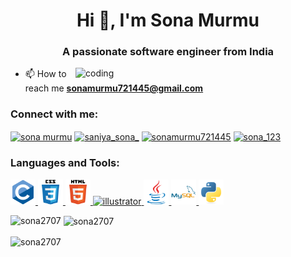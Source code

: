 <h1 align="center">Hi 👋, I'm Sona Murmu</h1>
<h3 align="center">A passionate software engineer from India</h3>
<img align ="right" alt="coding" width="400" src="https://media.tenor.com/S59bPkT0pqcAAAAC/programming.gif">

- 📫 How to reach me **sonamurmu721445@gmail.com**

<h3 align="left">Connect with me:</h3>
<p align="left">
<a href="https://linkedin.com/in/sona murmu" target="blank"><img align="center" src="https://raw.githubusercontent.com/rahuldkjain/github-profile-readme-generator/master/src/images/icons/Social/linked-in-alt.svg" alt="sona murmu" height="30" width="40" /></a>
<a href="https://instagram.com/saniya_sona_" target="blank"><img align="center" src="https://raw.githubusercontent.com/rahuldkjain/github-profile-readme-generator/master/src/images/icons/Social/instagram.svg" alt="saniya_sona_" height="30" width="40" /></a>
<a href="https://www.leetcode.com/sonamurmu721445" target="blank"><img align="center" src="https://raw.githubusercontent.com/rahuldkjain/github-profile-readme-generator/master/src/images/icons/Social/leet-code.svg" alt="sonamurmu721445" height="30" width="40" /></a>
<a href="https://auth.geeksforgeeks.org/user/sona_123" target="blank"><img align="center" src="https://raw.githubusercontent.com/rahuldkjain/github-profile-readme-generator/master/src/images/icons/Social/geeks-for-geeks.svg" alt="sona_123" height="30" width="40" /></a>
</p>

<h3 align="left">Languages and Tools:</h3>
<p align="left"> <a href="https://www.cprogramming.com/" target="_blank" rel="noreferrer"> <img src="https://raw.githubusercontent.com/devicons/devicon/master/icons/c/c-original.svg" alt="c" width="40" height="40"/> </a> <a href="https://www.w3schools.com/css/" target="_blank" rel="noreferrer"> <img src="https://raw.githubusercontent.com/devicons/devicon/master/icons/css3/css3-original-wordmark.svg" alt="css3" width="40" height="40"/> </a> <a href="https://www.w3.org/html/" target="_blank" rel="noreferrer"> <img src="https://raw.githubusercontent.com/devicons/devicon/master/icons/html5/html5-original-wordmark.svg" alt="html5" width="40" height="40"/> </a> <a href="https://www.adobe.com/in/products/illustrator.html" target="_blank" rel="noreferrer"> <img src="https://www.vectorlogo.zone/logos/adobe_illustrator/adobe_illustrator-icon.svg" alt="illustrator" width="40" height="40"/> </a> <a href="https://www.java.com" target="_blank" rel="noreferrer"> <img src="https://raw.githubusercontent.com/devicons/devicon/master/icons/java/java-original.svg" alt="java" width="40" height="40"/> </a> <a href="https://www.mysql.com/" target="_blank" rel="noreferrer"> <img src="https://raw.githubusercontent.com/devicons/devicon/master/icons/mysql/mysql-original-wordmark.svg" alt="mysql" width="40" height="40"/> </a> <a href="https://www.python.org" target="_blank" rel="noreferrer"> <img src="https://raw.githubusercontent.com/devicons/devicon/master/icons/python/python-original.svg" alt="python" width="40" height="40"/> </a> </p>

<p><img align="left" src="https://github-readme-stats.vercel.app/api/top-langs?username=sona2707&show_icons=true&locale=en&layout=compact" alt="sona2707" /></p>

<p>&nbsp;<img align="center" src="https://github-readme-stats.vercel.app/api?username=sona2707&show_icons=true&locale=en" alt="sona2707" /></p>

<p><img align="center" src="https://github-readme-streak-stats.herokuapp.com/?user=sona2707&" alt="sona2707" /></p>
